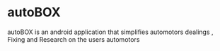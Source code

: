 # autoBOX
autoBOX is an android application that simplifies automotors dealings , Fixing and Research on the users automotors
